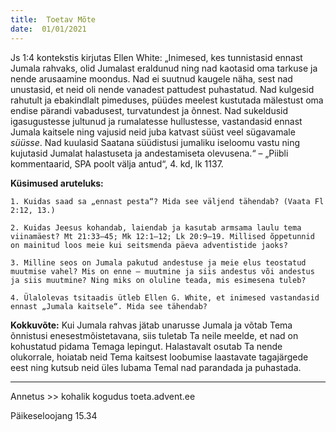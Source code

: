 ```yaml
---
title:  Toetav Mõte  
date:  01/01/2021  
---
```


Js 1:4 kontekstis kirjutas Ellen White: „Inimesed, kes tunnistasid ennast Jumala rahvaks, olid Jumalast eraldunud ning nad kaotasid oma tarkuse ja nende arusaamine moondus. Nad ei suutnud kaugele näha, sest nad unustasid, et neid oli nende vanadest pattudest puhastatud. Nad kulgesid rahutult ja ebakindlalt pimeduses, püüdes meelest kustutada mälestust oma endise pärandi vabadusest, turvatundest ja õnnest. Nad sukeldusid igasugustesse jultunud ja rumalatesse hullustesse, vastandasid ennast Jumala kaitsele ning vajusid neid juba katvast süüst veel sügavamale _süüsse_. Nad kuulasid Saatana süüdistusi jumaliku iseloomu vastu ning kujutasid Jumalat halastuseta ja andestamiseta olevusena.“ – „Piibli kommentaarid, SPA poolt välja antud“, 4. kd, lk 1137.

**Küsimused aruteluks:**

`1. Kuidas saad sa „ennast pesta“? Mida see väljend tähendab? (Vaata Fl 2:12, 13.)`

`2. Kuidas Jeesus kohandab, laiendab ja kasutab armsama laulu tema viinamäest? Mt 21:33–45; Mk 12:1–12; Lk 20:9–19. Millised õppetunnid on mainitud loos meie kui seitsmenda päeva adventistide jaoks?`

`3. Milline seos on Jumala pakutud andestuse ja meie elus teostatud muutmise vahel? Mis on enne – muutmine ja siis andestus või andestus ja siis muutmine? Ning miks on oluline teada, mis esimesena tuleb?`

`4. Ülalolevas tsitaadis ütleb Ellen G. White, et inimesed vastandasid ennast „Jumala kaitsele“. Mida see tähendab?`

**Kokkuvõte:** Kui Jumala rahvas jätab unarusse Jumala ja võtab Tema õnnistusi enesestmõistetavana, siis tuletab Ta neile meelde, et nad on kohustatud pidama Temaga lepingut. Halastavalt osutab Ta nende olukorrale, hoiatab neid Tema kaitsest loobumise laastavate tagajärgede eest ning kutsub neid üles lubama Temal nad parandada ja puhastada.

---

Annetus >> kohalik kogudus toeta.advent.ee  

Päikeseloojang 15.34